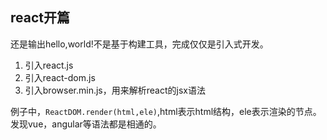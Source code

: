## react开篇

还是输出hello,world!不是基于构建工具，完成仅仅是引入式开发。

1. 引入react.js
1. 引入react-dom.js
1. 引入browser.min.js，用来解析react的jsx语法

例子中，`ReactDOM.render(html,ele)`,html表示html结构，ele表示渲染的节点。发现vue，angular等语法都是相通的。